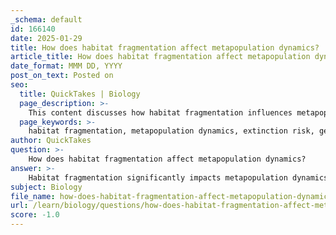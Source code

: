 ```yaml
---
_schema: default
id: 166140
date: 2025-01-29
title: How does habitat fragmentation affect metapopulation dynamics?
article_title: How does habitat fragmentation affect metapopulation dynamics?
date_format: MMM DD, YYYY
post_on_text: Posted on
seo:
  title: QuickTakes | Biology
  page_description: >-
    This content discusses how habitat fragmentation influences metapopulation dynamics, highlighting its effects on extinction risk, colonization opportunities, migration patterns, species interactions, and the importance of conservation strategies.
  page_keywords: >-
    habitat fragmentation, metapopulation dynamics, extinction risk, genetic diversity, colonization, migration patterns, species interactions, niche partitioning, conservation strategies, population connectivity
author: QuickTakes
question: >-
    How does habitat fragmentation affect metapopulation dynamics?
answer: >-
    Habitat fragmentation significantly impacts metapopulation dynamics by altering the connectivity between spatially separated populations of the same species. Here are some key effects of habitat fragmentation on metapopulation dynamics:\n\n1. **Increased Extinction Risk**: Fragmentation often leads to smaller, isolated populations that are more vulnerable to local extinctions. These smaller populations may have reduced genetic diversity, making them less resilient to environmental changes and stochastic events.\n\n2. **Reduced Colonization Opportunities**: As habitats become fragmented, the distance between suitable patches increases, which can hinder the movement of individuals between populations. This reduced connectivity limits the ability of populations to recolonize after local extinctions, thereby decreasing overall metapopulation viability.\n\n3. **Altered Migration Patterns**: Fragmentation can create barriers to movement, such as roads or urban areas, which disrupt migration routes. This can lead to decreased gene flow between populations, increasing the likelihood of inbreeding and reducing genetic diversity.\n\n4. **Changes in Species Interactions**: Habitat fragmentation can alter the dynamics of species interactions, such as competition and predation. For example, if a predator's habitat is fragmented, it may not be able to access prey populations effectively, which can lead to changes in population dynamics for both predator and prey.\n\n5. **Niche Partitioning**: In fragmented habitats, species may adapt by utilizing different resources or habitats, leading to niche partitioning. This can allow for coexistence among species but may also result in increased competition for limited resources in smaller patches.\n\n6. **Impact on Conservation Strategies**: Understanding metapopulation dynamics in the context of habitat fragmentation is crucial for conservation efforts. Metapopulation models can help identify critical habitats and corridors that facilitate gene flow and population connectivity, guiding effective conservation strategies.\n\nIn summary, habitat fragmentation poses significant challenges to metapopulation dynamics by increasing extinction risks, reducing colonization opportunities, altering migration patterns, and changing species interactions. Conservation efforts must consider these dynamics to maintain viable populations in fragmented landscapes.
subject: Biology
file_name: how-does-habitat-fragmentation-affect-metapopulation-dynamics.md
url: /learn/biology/questions/how-does-habitat-fragmentation-affect-metapopulation-dynamics
score: -1.0
---
```


&nbsp;